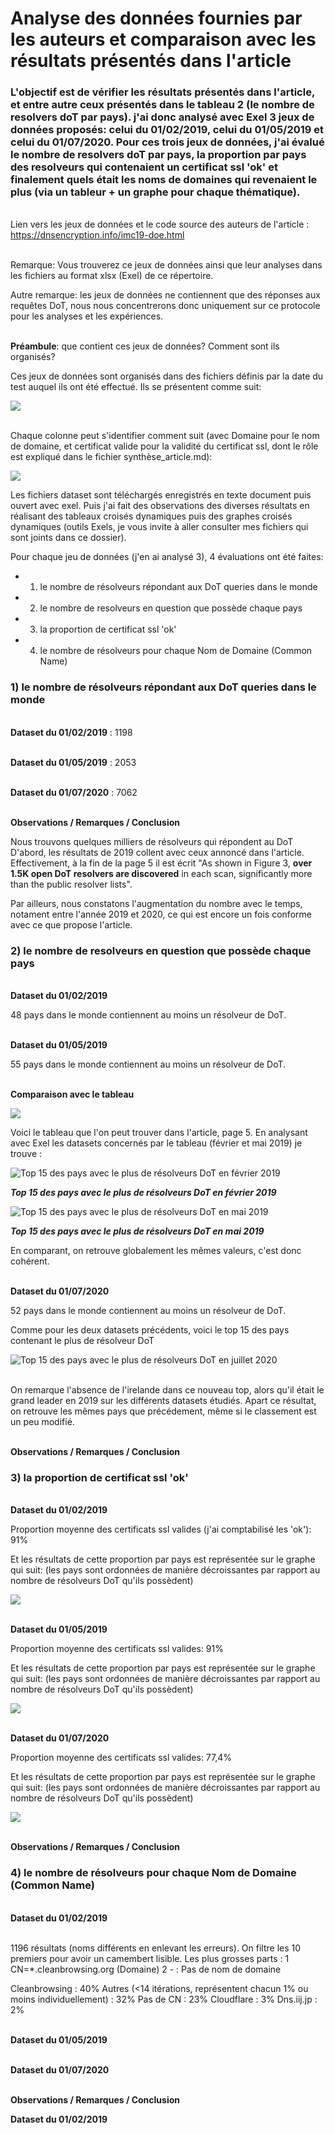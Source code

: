 # Analyse des données fournies par les auteurs et comparaison avec les résultats présentés dans l'article

### L'objectif est de vérifier les résultats présentés dans l'article, et entre autre ceux présentés dans le tableau 2 (le nombre de resolvers doT par pays). j'ai donc analysé avec Exel 3 jeux de données proposés: celui du 01/02/2019, celui du 01/05/2019 et celui du 01/07/2020. Pour ces trois jeux de données, j'ai évalué le nombre de resolvers doT par pays, la proportion par pays des resolveurs qui contenaient un certificat ssl 'ok' et finalement quels était les noms de domaines qui revenaient le plus (via un tableur + un graphe pour chaque thématique). 

\
Lien vers les jeux de données et le code source des auteurs de l'article : https://dnsencryption.info/imc19-doe.html

\
Remarque: Vous trouverez ce jeux de données ainsi que leur analyses dans les fichiers au format xlsx (Exel) de ce répertoire.

Autre remarque: les jeux de données ne contiennent que des réponses aux requêtes DoT, nous nous concentrerons donc uniquement sur ce protocole pour les analyses et les expériences.

\
**Préambule**: que contient ces jeux de données? Comment sont ils organisés?  

Ces jeux de données sont organisés dans des fichiers définis par la date du test auquel ils ont été effectué. Ils se présentent comme suit:

![](./captures/apercu_web.png)

\
Chaque colonne peut s'identifier comment suit (avec Domaine pour le nom de domaine, et certificat valide pour la validité du certificat ssl, dont le rôle est expliqué dans le fichier synthèse_article.md):

![](./captures/aperçu_tableur.png)


Les fichiers dataset sont téléchargés enregistrés en texte document puis ouvert avec exel. Puis j'ai fait des observations des diverses résultats en réalisant des tableaux croisés dynamiques puis des graphes croisés dynamiques (outils Exels, je vous invite à aller consulter mes fichiers qui sont joints dans ce dossier).

Pour chaque jeu de données (j'en ai analysé 3), 4 évaluations ont été faites:

- 1) le nombre de résolveurs répondant aux DoT queries dans le monde
- 2) le nombre de resolveurs en question que possède chaque pays
- 3) la proportion de certificat ssl 'ok'
- 4) le nombre de résolveurs pour chaque Nom de Domaine (Common Name)

### 1) le nombre de résolveurs répondant aux DoT queries dans le monde

\
**Dataset du 01/02/2019** : 1198

\
**Dataset du 01/05/2019** : 2053

\
**Dataset du 01/07/2020** : 7062

\
**Observations / Remarques / Conclusion**

Nous trouvons quelques milliers de résolveurs qui répondent au DoT D'abord, les résultats de 2019 collent avec ceux annoncé dans l'article. Effectivement, à la fin de la page 5 il est écrit "As shown in Figure 3, **over 1.5K open DoT resolvers are discovered** in each scan, significantly more than the public resolver lists".

Par ailleurs, nous constatons l'augmentation du nombre avec le temps, notament entre l'année 2019 et 2020, ce qui est encore un fois conforme avec ce que propose l'article.

### 2) le nombre de resolveurs en question que possède chaque pays

\
**Dataset du 01/02/2019**

48 pays dans le monde contiennent au moins un résolveur de DoT.

\
**Dataset du 01/05/2019**

55 pays dans le monde contiennent au moins un résolveur de DoT.

\
**Comparaison avec le tableau**

![](./captures/Tableau2.png)

Voici le tableau que l'on peut trouver dans l'article, page 5. En analysant avec Exel les datasets concernés par le tableau (février et mai 2019) je trouve : 

![Top 15 des pays avec le plus de résolveurs DoT en février 2019](./captures/tab_nb_pays02.PNG) 

***Top 15 des pays avec le plus de résolveurs DoT en février 2019***

![Top 15 des pays avec le plus de résolveurs DoT en mai 2019](./captures/tab_nb_pays05.PNG)

***Top 15 des pays avec le plus de résolveurs DoT en mai 2019***

En comparant, on retrouve globalement les mêmes valeurs, c'est donc cohérent.

\
**Dataset du 01/07/2020**

52 pays dans le monde contiennent au moins un résolveur de DoT.

Comme pour les deux datasets précédents, voici le top 15 des pays contenant le plus de résolveur DoT

![Top 15 des pays avec le plus de résolveurs DoT en juillet 2020](./captures/tab_nb_pays07.PNG)

\
On remarque l'absence de l'irelande dans ce nouveau top, alors qu'il était le grand leader en 2019 sur les différents datasets étudiés. Apart ce résultat, on retrouve les mêmes pays que précédement, même si le classement est un peu modifié.

\
**Observations / Remarques / Conclusion**

### 3) la proportion de certificat ssl 'ok'

\
**Dataset du 01/02/2019**

Proportion moyenne des certificats ssl valides (j'ai comptabilisé les 'ok'): 91%

Et les résultats de cette proportion par pays est représentée sur le graphe qui suit: (les pays sont ordonnées de manière décroissantes par rapport au nombre de résolveurs DoT qu'ils possèdent)

![](./captures/gra_%c_ok02.png)

\
**Dataset du 01/05/2019**

Proportion moyenne des certificats ssl valides: 91%

Et les résultats de cette proportion par pays est représentée sur le graphe qui suit: (les pays sont ordonnées de manière décroissantes par rapport au nombre de résolveurs DoT qu'ils possèdent)

![](./captures/gra_%c_ok05.png)

\
**Dataset du 01/07/2020**

Proportion moyenne des certificats ssl valides: 77,4%

Et les résultats de cette proportion par pays est représentée sur le graphe qui suit: (les pays sont ordonnées de manière décroissantes par rapport au nombre de résolveurs DoT qu'ils possèdent)

![](./captures/gra_%c_ok07.png)

\
**Observations / Remarques / Conclusion**

### 4) le nombre de résolveurs pour chaque Nom de Domaine (Common Name)

\
**Dataset du 01/02/2019**

\
1196 résultats (noms différents en enlevant les erreurs).
On filtre les 10 premiers pour avoir un camembert lisible. Les plus grosses parts :
    1 CN=*.cleanbrowsing.org (Domaine)
    2 - : Pas de nom de domaine 



Cleanbrowsing : 40%
Autres (<14 itérations, représentent chacun 1% ou moins individuellement) : 32%
Pas de CN : 23%
Cloudflare : 3%
Dns.iij.jp : 2%

\
**Dataset du 01/05/2019**

\
**Dataset du 01/07/2020**

\
**Observations / Remarques / Conclusion**

**Dataset du 01/02/2019**
